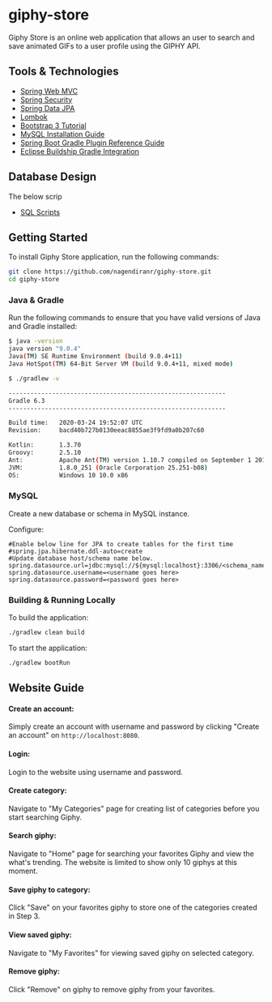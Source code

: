 # giphy-store

Giphy Store is an online web application that allows an user to search and save animated GIFs to a user profile using the GIPHY API.

## Tools & Technologies

* [Spring Web MVC](https://docs.spring.io/spring/docs/3.2.x/spring-framework-reference/html/mvc.html)
* [Spring Security](https://docs.spring.io/spring-boot/docs/2.2.6.RELEASE/reference/htmlsingle/#boot-features-security)
* [Spring Data JPA](https://docs.spring.io/spring-boot/docs/2.2.6.RELEASE/reference/htmlsingle/#boot-features-jpa-and-spring-data)
* [Lombok](https://projectlombok.org/)
* [Bootstrap 3 Tutorial](https://www.w3schools.com/bootstrap/default.asp)
* [MySQL Installation Guide](https://dev.mysql.com/doc/mysql-installation-excerpt/5.7/en/)
* [Spring Boot Gradle Plugin Reference Guide](https://docs.spring.io/spring-boot/docs/2.2.6.RELEASE/gradle-plugin/reference/html/)
* [Eclipse Buildship Gradle Integration](https://marketplace.eclipse.org/content/buildship-gradle-integration#group-details)

## Database Design

The below scrip
* [SQL Scripts](https://github.com/nagendiranr/giphy-store/blob/master/src/main/resources/scripts/giphystore_db_scripts.sql)

## Getting Started
To install Giphy Store application, run the following commands:

```bash
git clone https://github.com/nagendiranr/giphy-store.git
cd giphy-store
```

### Java & Gradle
Run the following commands to ensure that you have valid versions of Java and Gradle installed:

```bash
$ java -version
java version "9.0.4"
Java(TM) SE Runtime Environment (build 9.0.4+11)
Java HotSpot(TM) 64-Bit Server VM (build 9.0.4+11, mixed mode)
```

```bash
$ ./gradlew -v

------------------------------------------------------------
Gradle 6.3
------------------------------------------------------------

Build time:   2020-03-24 19:52:07 UTC
Revision:     bacd40b727b0130eeac8855ae3f9fd9a0b207c60

Kotlin:       1.3.70
Groovy:       2.5.10
Ant:          Apache Ant(TM) version 1.10.7 compiled on September 1 2019
JVM:          1.8.0_251 (Oracle Corporation 25.251-b08)
OS:           Windows 10 10.0 x86
```

### MySQL

Create a new database or schema in MySQL instance.

Configure:
```application.properties
#Enable below line for JPA to create tables for the first time
#spring.jpa.hibernate.ddl-auto=create 
#Update database host/schema name below.
spring.datasource.url=jdbc:mysql://${mysql:localhost}:3306/<schema_name> 
spring.datasource.username=<username goes here>
spring.datasource.password=<password goes here>
```
### Building & Running Locally

To build the application:
```bash
./gradlew clean build
```

To start the application:
```bash
./gradlew bootRun
```

## Website Guide

#### Create an account: 

Simply create an account with username and password by clicking "Create an account" on `http://localhost:8080`.

#### Login:

Login to the website using username and password.

#### Create category:

Navigate to "My Categories" page for creating list of categories before you start searching Giphy.

#### Search giphy:

Navigate to "Home" page for searching your favorites Giphy and view the what's trending. The website is limited to show only 10 giphys at this moment.

#### Save giphy to category:

Click "Save" on your favorites giphy to store one of the categories created in Step 3.

#### View saved giphy:

Navigate to "My Favorites" for viewing saved giphy on selected category.

#### Remove giphy:

Click "Remove" on giphy to remove giphy from your favorites.

